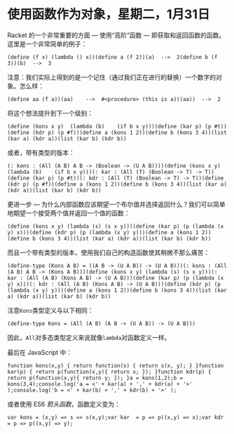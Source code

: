 # 使用函数作为对象，星期二，1月31日

Racket 的一个非常重要的方面 — 使用“高阶”函数 — 即获取和返回函数的函数。这里是一个非常简单的例子：

```
(define (f x) (lambda () x))(define a (f 2))(a)  -->  2(define b (f 3))(b)  -->  3
```

注意：我们实际上得到的是一个记住（通过我们正在进行的替换）一个数字的对象。怎么样：

```
(define aa (f a))(aa)    -->  #<procedure> (this is a)((aa))  -->  2
```

将这个想法提升到下一个级别：

```
(define (kons x y)  (lambda (b)    (if b x y)))(define (kar p) (p #t))(define (kdr p) (p #f))(define a (kons 1 2))(define b (kons 3 4))(list (kar a) (kdr a))(list (kar b) (kdr b))
```

或者，带有类型的版本：

```
(: kons : (All (A B) A B -> (Boolean -> (U A B))))(define (kons x y)  (lambda (b)    (if b x y)))(: kar : (All (T) (Boolean -> T) -> T))(define (kar p) (p #t))(: kdr : (All (T) (Boolean -> T) -> T))(define (kdr p) (p #f))(define a (kons 1 2))(define b (kons 3 4))(list (kar a) (kdr a))(list (kar b) (kdr b))
```

更进一步 — 为什么内部函数应该期望一个布尔值并选择返回什么？我们可以简单地期望一个接受两个值并返回一个值的函数：

```
(define (kons x y) (lambda (s) (s x y)))(define (kar p) (p (lambda (x y) x)))(define (kdr p) (p (lambda (x y) y)))(define a (kons 1 2))(define b (kons 3 4))(list (kar a) (kdr a))(list (kar b) (kdr b))
```

而且一个带有类型的版本，使用我们自己的构造函数使其稍微不那么痛苦：

```
(define-type (Kons A B) = ((A B -> (U A B)) -> (U A B)))(: kons : (All (A B) A B -> (Kons A B)))(define (kons x y) (lambda (s) (s x y)))(: kar : (All (A B) (Kons A B) -> (U A B)))(define (kar p) (p (lambda (x y) x)))(: kdr : (All (A B) (Kons A B) -> (U A B)))(define (kdr p) (p (lambda (x y) y)))(define a (kons 1 2))(define b (kons 3 4))(list (kar a) (kdr a))(list (kar b) (kdr b))
```

注意`Kons`类型定义与以下相同：

```
(define-type Kons = (All (A B) (A B -> (U A B)) -> (U A B)))
```

因此，`All`对多态类型定义来说就像`lambda`对函数定义一样。

最后在 JavaScript 中：

```
function kons(x,y) { return function(s) { return s(x, y); } }function kar(p) { return p(function(x,y){ return x; }); }function kdr(p) { return p(function(x,y){ return y; }); }a = kons(1,2);b = kons(3,4);console.log('a = <' + kar(a) + ',' + kdr(a) + '>' );console.log('b = <' + kar(b) + ',' + kdr(b) + '>' );
```

或者使用 ES6 *箭头函数*，函数定义变为：

```
var kons = (x,y) => s => s(x,y);var kar  = p => p((x,y) => x);var kdr  = p => p((x,y) => y);
```
